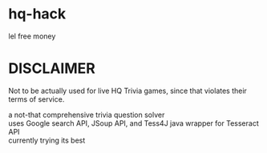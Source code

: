 # hq-hack
lel free money

# DISCLAIMER 
Not to be actually used for live HQ Trivia games, since that violates their terms of service. <br> 

a not-that comprehensive trivia question solver
<br> uses Google search API, JSoup API, and Tess4J java wrapper for Tesseract API <br>
currently trying its best

